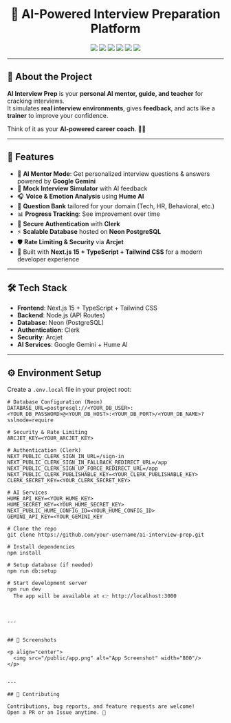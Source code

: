 <h1 align="center">🎯 AI-Powered Interview Preparation Platform</h1>

<p align="center">
  <a href="#"><img src="https://img.shields.io/badge/Next.js-15-black?logo=nextdotjs" /></a>
  <a href="#"><img src="https://img.shields.io/badge/TypeScript-5-blue?logo=typescript" /></a>
  <a href="#"><img src="https://img.shields.io/badge/Postgres-Neon-green?logo=postgresql" /></a>
  <a href="#"><img src="https://img.shields.io/badge/Clerk-Auth-purple?logo=clerk" /></a>
  <a href="#"><img src="https://img.shields.io/badge/AI-Gemini-orange?logo=googlegemini" /></a>
  <a href="#"><img src="https://img.shields.io/badge/License-MIT-yellow" /></a>
</p>

---

## 🚀 About the Project

**AI Interview Prep** is your **personal AI mentor, guide, and teacher** for cracking interviews.  
It simulates **real interview environments**, gives **feedback**, and acts like a **trainer** to improve your confidence.  

Think of it as your **AI-powered career coach**. 💼✨  

---

## 🌟 Features

- 🤖 **AI Mentor Mode**: Get personalized interview questions & answers powered by **Google Gemini**  
- 🎤 **Mock Interview Simulator** with AI feedback  
- 🎧 **Voice & Emotion Analysis** using **Hume AI**  
- 📝 **Question Bank** tailored for your domain (Tech, HR, Behavioral, etc.)  
- 📊 **Progress Tracking**: See improvement over time  
- 🔐 **Secure Authentication** with **Clerk**  
- ⚡ **Scalable Database** hosted on **Neon PostgreSQL**  
- 🛡️ **Rate Limiting & Security** via **Arcjet**  
- 🎯 Built with **Next.js 15 + TypeScript + Tailwind CSS** for a modern developer experience  

---

## 🛠️ Tech Stack

- **Frontend**: Next.js 15 + TypeScript + Tailwind CSS  
- **Backend**: Node.js (API Routes)  
- **Database**: Neon (PostgreSQL)  
- **Authentication**: Clerk  
- **Security**: Arcjet  
- **AI Services**: Google Gemini + Hume AI  

---

## ⚙️ Environment Setup

Create a `.env.local` file in your project root:

```env
# Database Configuration (Neon)
DATABASE_URL=postgresql://<YOUR_DB_USER>:<YOUR_DB_PASSWORD>@<YOUR_DB_HOST>:<YOUR_DB_PORT>/<YOUR_DB_NAME>?sslmode=require

# Security & Rate Limiting
ARCJET_KEY=<YOUR_ARCJET_KEY>

# Authentication (Clerk)
NEXT_PUBLIC_CLERK_SIGN_IN_URL=/sign-in
NEXT_PUBLIC_CLERK_SIGN_IN_FALLBACK_REDIRECT_URL=/app
NEXT_PUBLIC_CLERK_SIGN_UP_FORCE_REDIRECT_URL=/app
NEXT_PUBLIC_CLERK_PUBLISHABLE_KEY=<YOUR_CLERK_PUBLISHABLE_KEY>
CLERK_SECRET_KEY=<YOUR_CLERK_SECRET_KEY>

# AI Services
HUME_API_KEY=<YOUR_HUME_KEY>
HUME_SECRET_KEY=<YOUR_HUME_SECRET_KEY>
NEXT_PUBLIC_HUME_CONFIG_ID=<YOUR_HUME_CONFIG_ID>
GEMINI_API_KEY=<YOUR_GEMINI_KEY

# Clone the repo
git clone https://github.com/your-username/ai-interview-prep.git

# Install dependencies
npm install

# Setup database (if needed)
npm run db:setup

# Start development server
npm run dev
  The app will be available at 👉 http://localhost:3000



---


## 📸 Screenshots

<p align="center">
  <img src="/public/app.png" alt="App Screenshot" width="800"/>
</p>


---

## 🤝 Contributing

Contributions, bug reports, and feature requests are welcome!
Open a PR or an Issue anytime. 🚀
